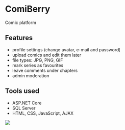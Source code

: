 # ComiBerry
Comic platform

## Features
  - profile settings (change avatar, e-mail and password)
  - upload comics and edit them later
  - file types: JPG, PNG, GIF
  - mark series as favourites
  - leave comments under chapters
  - admin moderation

## Tools used
  - ASP.NET Core
  - SQL Server
  - HTML, CSS, JavaScript, AJAX

![](preview.gif)
